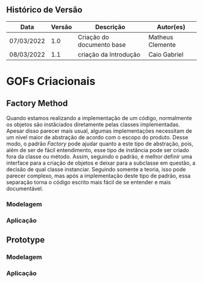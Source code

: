 ## Histórico de Versão

| Data       | Versão | Descrição                  | Autor(es)        |
| ---------- | ------ | -------------------------- | ---------------- |
| 07/03/2022 | 1.0    | Criação do documento base  | Matheus Clemente |
| 08/03/2022 | 1.1    | criação da Introdução      | Caio Gabriel |


# GOFs Criacionais

## Factory Method

Quando estamos realizando a implementação de um código, normalmente os objetos são instâciados diretamente pelas classes implementadas. 
Apesar disso parecer mais usual, algumas implementações necessitam de um nível maior de abstração de acordo com o escopo do produto. 
Desse modo, o padrão *Factory* pode ajudar quanto a este tipo de abstração, pois, além de ser de fácil entendimento, esse tipo de instância
pode ser criado fora da classe ou método. Assim, seguindo o padrão, é melhor definir uma interface para a criação de objetos e deixar para
a subclasse em questão, a decisão de qual classe instanciar. Seguindo somente a teoria, isso pode parecer complexo, mas após a implementação
deste tipo de padrão, essa separação torna o código escrito mais fácil de se entender e mais documentável. 

### Modelagem

### Aplicação



## Prototype

### Modelagem

### Aplicação
